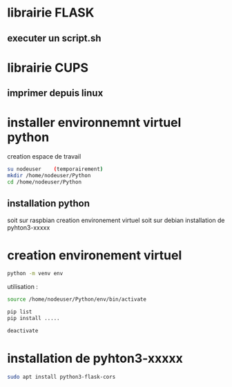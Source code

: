 # librairie FLASK
## executer un script.sh



# librairie CUPS
## imprimer depuis linux


# installer environnemnt virtuel python 
creation espace de travail
```bash
su nodeuser    (temporairement)
mkdir /home/nodeuser/Python
cd /home/nodeuser/Python
```
## installation python
soit sur raspbian      creation environement virtuel
soit sur debian        installation de pyhton3-xxxxx

# creation environement virtuel
```bash
python -m venv env
```
utilisation : 
```bash
source /home/nodeuser/Python/env/bin/activate

pip list
pip install .....

deactivate
```
# installation de pyhton3-xxxxx
```bash
sudo apt install python3-flask-cors
```
